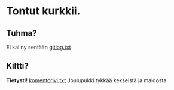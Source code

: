 # Tontut kurkkii.
## Tuhma?
Ei kai ny sentään
[gitlog.txt](/laskarit/viikko1/gitlog.txt)
## Kiltti?
**Tietysti!**
[komentorivi.txt](laskarit/viikko1/komentorivi.txt)
Joulupukki tykkää kekseistä ja maidosta.
